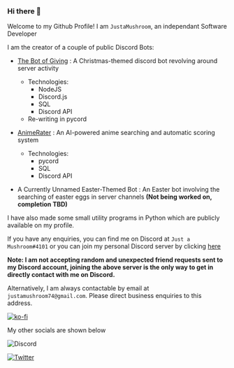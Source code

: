### Hi there 👋

Welcome to my Github Profile! I am `JustaMushroom`, an independant Software Developer

I am the creator of a couple of public Discord Bots:
- [The Bot of Giving](https://top.gg/bot/775789054448500806) : A Christmas-themed discord bot revolving around server activity
    - Technologies:
        * NodeJS
        * Discord.js
        * SQL
        * Discord API
    * Re-writing in pycord

- [AnimeRater](https://top.gg/bot/923758734218494007) : An AI-powered anime searching and automatic scoring system
    - Technologies:
        * pycord
        * SQL
        * Discord API

- A Currently Unnamed Easter-Themed Bot : An Easter bot involving the searching of easter eggs in server channels **(Not being worked on, completion TBD)**


I have also made some small utility programs in Python which are publicly available on my profile.

If you have any enquiries, you can find me on Discord at `Just a Mushroom#4101` or you can join my personal Discord server by clicking [here](https://discord.gg/4tPNcsTV5A)

**Note: I am not accepting random and unexpected friend requests sent to my Discord account, joining the above server is the only way to get in directly contact with me on Discord.**

Alternatively, I am always contactable by email at `justamushroom74@gmail.com`. Please direct business enquiries to this address.

<!--You can support me over at [my Ko-Fi page](https://ko-fi.com/justamushroom)!-->

[![ko-fi](https://ko-fi.com/img/githubbutton_sm.svg)](https://ko-fi.com/A0A0D5H4I)

My other socials are shown below

![Discord](https://badgen.net/badge/Discord/Just%20a%20Mushroom%234101?icon=discord)

[![Twitter](https://badgen.net/badge/Twitter/@7anGaming?icon=twitter)](https://twitter.com/7anGaming)

<!--[![Keybase](https://badgen.net/badge/Keybase/madguy123456788?icon=keybase)](https://keybase.io/madguy123456788)-->

<!--*I'll make more of my projects open-source eventually*-->


<!--
**JustaMushroom/JustaMushroom** is a ✨ _special_ ✨ repository because its `README.md` (this file) appears on your GitHub profile.

Here are some ideas to get you started:

- 🔭 I’m currently working on ...
- 🌱 I’m currently learning ...
- 👯 I’m looking to collaborate on ...
- 🤔 I’m looking for help with ...
- 💬 Ask me about ...
- 📫 How to reach me: ...
- 😄 Pronouns: ...
- ⚡ Fun fact: ...
-->

